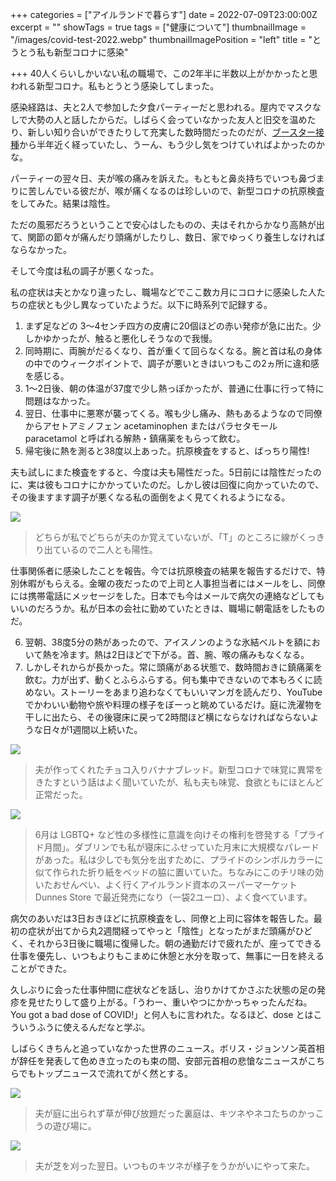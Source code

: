 +++
categories = ["アイルランドで暮らす"]
date = 2022-07-09T23:00:00Z
excerpt = ""
showTags = true
tags = ["健康について"]
thumbnailImage = "/images/covid-test-2022.webp"
thumbnailImagePosition = "left"
title = "とうとう私も新型コロナに感染"

+++
40人くらいしかいない私の職場で、この2年半に半数以上がかかったと思われる新型コロナ。私もとうとう感染してしまった。

<!--more-->

感染経路は、夫と2人で参加した夕食パーティーだと思われる。屋内でマスクなしで大勢の人と話したからだ。しばらく会っていなかった友人と旧交を温めたり、新しい知り合いができたりして充実した数時間だったのだが、[ブースター接種](https://www.riastra.com/2022/01/%E3%83%95%E3%82%A7%E3%83%8B%E3%83%83%E3%82%AF%E3%82%B9%E5%85%AC%E5%9C%92%E3%81%A7%E5%A4%A7%E3%81%BF%E3%81%9D%E3%81%8B%E5%85%83%E6%97%A6%E3%81%AB%E3%83%96%E3%83%BC%E3%82%B9%E3%82%BF%E3%83%BC%E6%8E%A5%E7%A8%AE/)から半年近く経っていたし、うーん、もう少し気をつけていればよかったのかな。

パーティーの翌々日、夫が喉の痛みを訴えた。もともと鼻炎持ちでいつも鼻づまりに苦しんでいる彼だが、喉が痛くなるのは珍しいので、新型コロナの抗原検査をしてみた。結果は陰性。

ただの風邪だろうということで安心はしたものの、夫はそれからかなり高熱が出て、関節の節々が痛んだり頭痛がしたりし、数日、家でゆっくり養生しなければならなかった。

そして今度は私の調子が悪くなった。

私の症状は夫とかなり違ったし、職場などでここ数カ月にコロナに感染した人たちの症状とも少し異なっていたようだ。以下に時系列で記録する。

1. まず足などの 3～4センチ四方の皮膚に20個ほどの赤い発疹が急に出た。少しかゆかったが、触ると悪化しそうなので我慢。
2. 同時期に、両腕がだるくなり、首が重くて回らなくなる。腕と首は私の身体の中でのウィークポイントで、調子が悪いときはいつもこの2ヵ所に違和感を感じる。
3. 1～2日後、朝の体温が37度で少し熱っぽかったが、普通に仕事に行って特に問題はなかった。
4. 翌日、仕事中に悪寒が襲ってくる。喉も少し痛み、熱もあるようなので同僚からアセトアミノフェン acetaminophen またはパラセタモール paracetamol と呼ばれる解熱・鎮痛薬をもらって飲む。
5. 帰宅後に熱を測ると38度以上あった。抗原検査をすると、ばっちり陽性!

夫も試しにまた検査をすると、今度は夫も陽性だった。5日前には陰性だったのに、実は彼もコロナにかかっていたのだ。しかし彼は回復に向かっていたので、その後ますます調子が悪くなる私の面倒をよく見てくれるようになる。

![](/images/covid-test-2022.webp)

> どちらが私でどちらが夫のか覚えていないが、「T」のところに線がくっきり出ているので二人とも陽性。

仕事関係者に感染したことを報告。今では抗原検査の結果を報告するだけで、特別休暇がもらえる。金曜の夜だったので上司と人事担当者にはメールをし、同僚には携帯電話にメッセージをした。日本でも今はメールで病欠の連絡などしてもいいのだろうか。私が日本の会社に勤めていたときは、職場に朝電話をしたものだ。

6. 翌朝、38度5分の熱があったので、アイスノンのような氷結ベルトを額において熱を冷ます。熱は2日ほどで下がる。首、腕、喉の痛みもなくなる。
7. しかしそれからが長かった。常に頭痛がある状態で、数時間おきに鎮痛薬を飲む。力が出ず、動くとふらふらする。何も集中できないので本もろくに読めない。ストーリーをあまり追わなくてもいいマンガを読んだり、YouTube でかわいい動物や旅や料理の様子をぼーっと眺めているだけ。庭に洗濯物を干しに出たら、その後寝床に戻って2時間ほど横にならなければならないような日々が1週間以上続いた。

![](/images/banana-cake.webp)

> 夫が作ってくれたチョコ入りバナナブレッド。新型コロナで味覚に異常をきたすという話はよく聞いていたが、私も夫も味覚、食欲ともにほとんど正常だった。

![](/images/chilli-senbei.webp)

> 6月は LGBTQ+ など性の多様性に意識を向けその権利を啓発する「プライド月間」。ダブリンでも私が寝床にふせっていた月末に大規模なパレードがあった。私は少しでも気分を出すために、プライドのシンボルカラーに似て作られた折り紙をベッドの脇に置いていた。ちなみにこのチリ味の効いたおせんべい、よく行くアイルランド資本のスーパーマーケット Dunnes Store で最近発売になり（一袋2ユーロ）、よく食べています。

病欠のあいだは3日おきほどに抗原検査をし、同僚と上司に容体を報告した。最初の症状が出てから丸2週間経ってやっと「陰性」となったがまだ頭痛がひどく、それから3日後に職場に復帰した。朝の通勤だけで疲れたが、座ってできる仕事を優先し、いつもよりもこまめに休憩と水分を取って、無事に一日を終えることができた。

久しぶりに会った仕事仲間に症状などを話し、治りかけてかさぶた状態の足の発疹を見せたりして盛り上がる。「うわー、重いやつにかかっちゃったんだね。You got a bad dose of COVID!」と何人もに言われた。なるほど、dose とはこういうふうに使えるんだなと学ぶ。

しばらくきちんと追っていなかった世界のニュース。ボリス・ジョンソン英首相が辞任を発表して色めき立ったのも束の間、安部元首相の悲愴なニュースがこちらでもトップニュースで流れてがく然とする。

![](/images/fox-in-the-garden-1.webp)

> 夫が庭に出られず草が伸び放題だった裏庭は、キツネやネコたちのかっこうの遊び場に。

![](/images/fox-in-the-garden-2.webp)

> 夫が芝を刈った翌日。いつものキツネが様子をうかがいにやって来た。